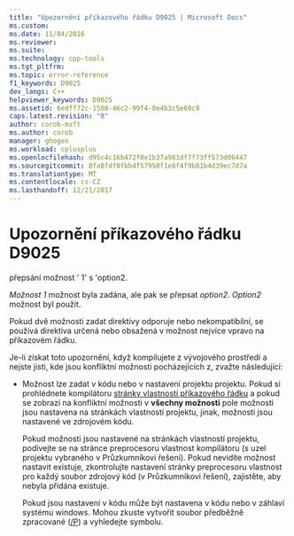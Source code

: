 ```yaml
---
title: "Upozornění příkazového řádku D9025 | Microsoft Docs"
ms.custom: 
ms.date: 11/04/2016
ms.reviewer: 
ms.suite: 
ms.technology: cpp-tools
ms.tgt_pltfrm: 
ms.topic: error-reference
f1_keywords: D9025
dev_langs: C++
helpviewer_keywords: D9025
ms.assetid: 6edff72c-1508-46c2-99f4-0e4b3c5e60c9
caps.latest.revision: "8"
author: corob-msft
ms.author: corob
manager: ghogen
ms.workload: cplusplus
ms.openlocfilehash: d95c4c16b472f0e1b37a981df7f73ff573d06447
ms.sourcegitcommit: 8fa8fdf0fbb4f57950f1e8f4f9b81b4d39ec7d7a
ms.translationtype: MT
ms.contentlocale: cs-CZ
ms.lasthandoff: 12/21/2017
---
```

# <a name="command-line-warning-d9025"></a>Upozornění příkazového řádku D9025
přepsání možnost ' 1' s 'option2.  
  
 *Možnost 1* možnost byla zadána, ale pak se přepsat *option2*. *Option2* možnost byl použit.  
  
 Pokud dvě možnosti zadat direktivy odporuje nebo nekompatibilní, se používá direktiva určená nebo obsažená v možnost nejvíce vpravo na příkazovém řádku.  
  
 Je-li získat toto upozornění, když kompilujete z vývojového prostředí a nejste jisti, kde jsou konfliktní možnosti pocházejících z, zvažte následující:  
  
-   Možnost lze zadat v kódu nebo v nastavení projektu projektu. Pokud si prohlédnete kompilátoru [stránky vlastností příkazového řádku](../../ide/command-line-property-pages.md) a pokud se zobrazí na konfliktní možnosti v **všechny možnosti** pole možnosti jsou nastavena na stránkách vlastností projektu, jinak, možnosti jsou nastavené ve zdrojovém kódu.  
  
     Pokud možnosti jsou nastavené na stránkách vlastností projektu, podívejte se na stránce preprocesoru vlastnost kompilátoru (s uzel projektu vybraného v Průzkumníkovi řešení).  Pokud nevidíte možnost nastavit existuje, zkontrolujte nastavení stránky preprocesoru vlastnost pro každý soubor zdrojový kód (v Průzkumníkovi řešení), zajistěte, aby nebyla přidána existuje.  
  
     Pokud jsou nastavení v kódu může být nastavena v kódu nebo v záhlaví systému windows.  Mohou zkuste vytvořit soubor předběžně zpracované ([/P](../../build/reference/p-preprocess-to-a-file.md)) a vyhledejte symbolu.